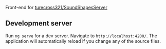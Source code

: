 Front-end for [turecross321/SoundShapesServer](https://github.com/turecross321/SoundShapesServer)

## Development server

Run `ng serve` for a dev server. Navigate to `http://localhost:4200/`. The application will automatically reload if you change any of the source files.
